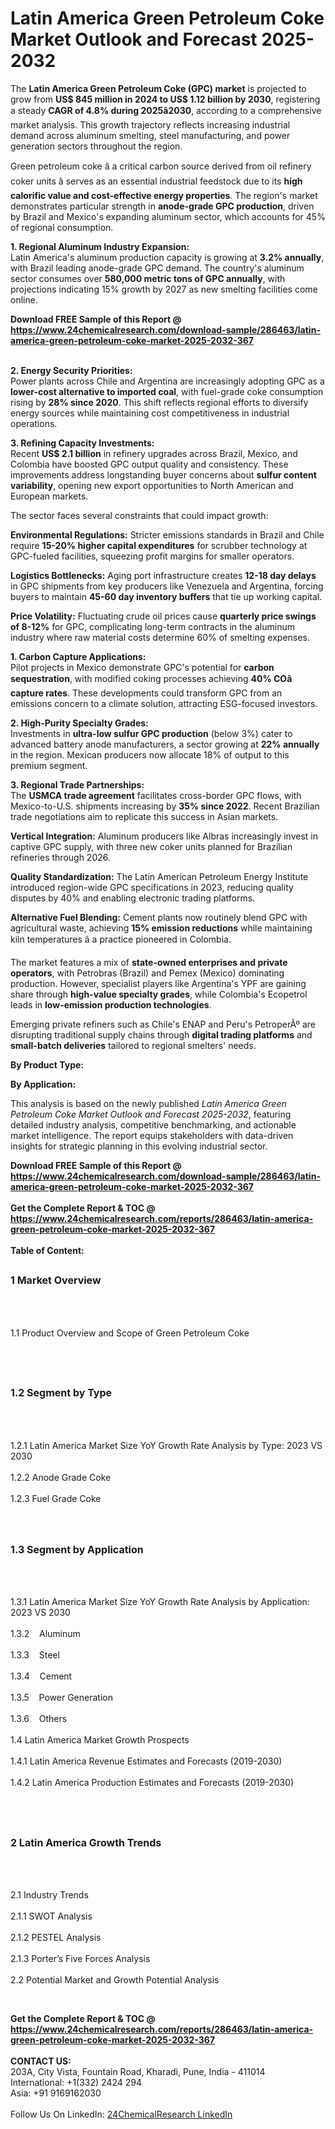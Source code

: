 <h1>Latin America Green Petroleum Coke Market Outlook and Forecast 2025-2032</h1><p>The <strong>Latin America Green Petroleum Coke (GPC) market</strong> is projected to grow from <strong>US$ 845 million in 2024 to US$ 1.12 billion by 2030</strong>, registering a steady <strong>CAGR of 4.8% during 2025â2030</strong>, according to a comprehensive market analysis. This growth trajectory reflects increasing industrial demand across aluminum smelting, steel manufacturing, and power generation sectors throughout the region.</p><p>Green petroleum coke â a critical carbon source derived from oil refinery coker units â serves as an essential industrial feedstock due to its <strong>high calorific value and cost-effective energy properties</strong>. The region's market demonstrates particular strength in <strong>anode-grade GPC production</strong>, driven by Brazil and Mexico's expanding aluminum sector, which accounts for 45% of regional consumption.</p><p><strong>1. Regional Aluminum Industry Expansion:</strong><br>
Latin America's aluminum production capacity is growing at <strong>3.2% annually</strong>, with Brazil leading anode-grade GPC demand. The country's aluminum sector consumes over <strong>580,000 metric tons of GPC annually</strong>, with projections indicating 15% growth by 2027 as new smelting facilities come online.</p><div><b>Download FREE Sample of this Report @ 
            <a href="https://www.24chemicalresearch.com/download-sample/286463/latin-america-green-petroleum-coke-market-2025-2032-367">
            https://www.24chemicalresearch.com/download-sample/286463/latin-america-green-petroleum-coke-market-2025-2032-367</a></b></div><br><p><strong>2. Energy Security Priorities:</strong><br>
Power plants across Chile and Argentina are increasingly adopting GPC as a <strong>lower-cost alternative to imported coal</strong>, with fuel-grade coke consumption rising by <strong>28% since 2020</strong>. This shift reflects regional efforts to diversify energy sources while maintaining cost competitiveness in industrial operations.</p><p><strong>3. Refining Capacity Investments:</strong><br>
Recent <strong>US$ 2.1 billion</strong> in refinery upgrades across Brazil, Mexico, and Colombia have boosted GPC output quality and consistency. These improvements address longstanding buyer concerns about <strong>sulfur content variability</strong>, opening new export opportunities to North American and European markets.</p><p>The sector faces several constraints that could impact growth:</p><p><strong>Environmental Regulations:</strong> Stricter emissions standards in Brazil and Chile require <strong>15-20% higher capital expenditures</strong> for scrubber technology at GPC-fueled facilities, squeezing profit margins for smaller operators.</p><p><strong>Logistics Bottlenecks:</strong> Aging port infrastructure creates <strong>12-18 day delays</strong> in GPC shipments from key producers like Venezuela and Argentina, forcing buyers to maintain <strong>45-60 day inventory buffers</strong> that tie up working capital.</p><p><strong>Price Volatility:</strong> Fluctuating crude oil prices cause <strong>quarterly price swings of 8-12%</strong> for GPC, complicating long-term contracts in the aluminum industry where raw material costs determine 60% of smelting expenses.</p><p><strong>1. Carbon Capture Applications:</strong><br>
Pilot projects in Mexico demonstrate GPC's potential for <strong>carbon sequestration</strong>, with modified coking processes achieving <strong>40% COâ capture rates</strong>. These developments could transform GPC from an emissions concern to a climate solution, attracting ESG-focused investors.</p><p><strong>2. High-Purity Specialty Grades:</strong><br>
Investments in <strong>ultra-low sulfur GPC production</strong> (below 3%) cater to advanced battery anode manufacturers, a sector growing at <strong>22% annually</strong> in the region. Mexican producers now allocate 18% of output to this premium segment.</p><p><strong>3. Regional Trade Partnerships:</strong><br>
The <strong>USMCA trade agreement</strong> facilitates cross-border GPC flows, with Mexico-to-U.S. shipments increasing by <strong>35% since 2022</strong>. Recent Brazilian trade negotiations aim to replicate this success in Asian markets.</p><p><strong>Vertical Integration:</strong> Aluminum producers like Albras increasingly invest in captive GPC supply, with three new coker units planned for Brazilian refineries through 2026.</p><p><strong>Quality Standardization:</strong> The Latin American Petroleum Energy Institute introduced region-wide GPC specifications in 2023, reducing quality disputes by 40% and enabling electronic trading platforms.</p><p><strong>Alternative Fuel Blending:</strong> Cement plants now routinely blend GPC with agricultural waste, achieving <strong>15% emission reductions</strong> while maintaining kiln temperatures â a practice pioneered in Colombia.</p><p>The market features a mix of <strong>state-owned enterprises and private operators</strong>, with Petrobras (Brazil) and Pemex (Mexico) dominating production. However, specialist players like Argentina's YPF are gaining share through <strong>high-value specialty grades</strong>, while Colombia's Ecopetrol leads in <strong>low-emission production technologies</strong>.</p><p>Emerging private refiners such as Chile's ENAP and Peru's PetroperÃº are disrupting traditional supply chains through <strong>digital trading platforms</strong> and <strong>small-batch deliveries</strong> tailored to regional smelters' needs.</p><p><strong>By Product Type:</strong></p><p><strong>By Application:</strong></p><p>This analysis is based on the newly published <em>Latin America Green Petroleum Coke Market Outlook and Forecast 2025-2032</em>, featuring detailed industry analysis, competitive benchmarking, and actionable market intelligence. The report equips stakeholders with data-driven insights for strategic planning in this evolving industrial sector.</p><div><b>Download FREE Sample of this Report @ 
            <a href="https://www.24chemicalresearch.com/download-sample/286463/latin-america-green-petroleum-coke-market-2025-2032-367">
            https://www.24chemicalresearch.com/download-sample/286463/latin-america-green-petroleum-coke-market-2025-2032-367</a></b></div><br><div><b>Get the Complete Report & TOC @ 
            <a href="https://www.24chemicalresearch.com/reports/286463/latin-america-green-petroleum-coke-market-2025-2032-367">
            https://www.24chemicalresearch.com/reports/286463/latin-america-green-petroleum-coke-market-2025-2032-367</a></b></div><br>
            <b>Table of Content:</b><p><h2><span style="font-size:16px"><strong>1 Market Overview&nbsp;&nbsp; &nbsp;</strong></span></h2><br />
<br />
<p>1.1 Product Overview and Scope of Green Petroleum Coke&nbsp;</p><br />
<br />
<h2><strong><span style="font-size:16px">1.2 Segment by Type&nbsp;&nbsp; &nbsp;</span></strong></h2><br />
<br />
<p>1.2.1 Latin America Market Size YoY Growth Rate Analysis by Type: 2023 VS 2030&nbsp;&nbsp; &nbsp;<br /><br />
1.2.2 Anode Grade Coke&nbsp;&nbsp; &nbsp;<br /><br />
1.2.3 Fuel Grade Coke<br /><br />
<br />
<h2><span style="font-size:16px"><strong>1.3 Segment by Application&nbsp;&nbsp;</strong></span></h2><br />
<br />
<p>1.3.1 Latin America Market Size YoY Growth Rate Analysis by Application: 2023 VS 2030&nbsp;&nbsp; &nbsp;<br /><br />
1.3.2&nbsp;&nbsp; &nbsp;Aluminum<br /><br />
1.3.3&nbsp;&nbsp; &nbsp;Steel<br /><br />
1.3.4&nbsp;&nbsp; &nbsp;Cement<br /><br />
1.3.5&nbsp;&nbsp; &nbsp;Power Generation<br /><br />
1.3.6&nbsp;&nbsp; &nbsp;Others<br /><br />
1.4 Latin America Market Growth Prospects&nbsp;&nbsp; &nbsp;<br /><br />
1.4.1 Latin America Revenue Estimates and Forecasts (2019-2030)&nbsp;&nbsp; &nbsp;<br /><br />
1.4.2 Latin America Production Estimates and Forecasts (2019-2030)&nbsp;&nbsp;</p><br />
<br />
<h2><span style="font-size:16px"><strong>2 Latin America Growth Trends&nbsp;&nbsp; &nbsp;</strong></span></h2><br />
<br />
<p>2.1 Industry Trends&nbsp;&nbsp; &nbsp;<br /><br />
2.1.1 SWOT Analysis&nbsp;&nbsp; &nbsp;<br /><br />
2.1.2 PESTEL Analysis&nbsp;&nbsp; &nbsp;<br /><br />
2.1.3 Porter&rsquo;s Five Forces Analysis&nbsp;&nbsp; &nbsp;<br /><br />
2.2 Potential Market and Growth Potential Analysis&nbsp;&nbsp; &nbsp;</p><br />
</p><div><b>Get the Complete Report & TOC @ 
            <a href="https://www.24chemicalresearch.com/reports/286463/latin-america-green-petroleum-coke-market-2025-2032-367">
            https://www.24chemicalresearch.com/reports/286463/latin-america-green-petroleum-coke-market-2025-2032-367</a></b></div><br><b>CONTACT US:</b><br>
            203A, City Vista, Fountain Road, Kharadi, Pune, India - 411014<br>
            International: +1(332) 2424 294<br>
            Asia: +91 9169162030 <br><br>
            Follow Us On LinkedIn: <a href="https://www.linkedin.com/company/24chemicalresearch/">24ChemicalResearch LinkedIn</a>